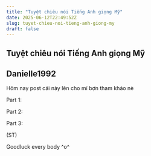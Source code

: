 ```yaml
---
title: "Tuyệt chiêu nói Tiếng Anh giọng Mỹ"
date: 2025-06-12T22:49:52Z
slug: tuyet-chieu-noi-tieng-anh-giong-my
draft: false
---
```


## Tuyệt chiêu nói Tiếng Anh giọng Mỹ

## Danielle1992

Hôm nay post cái này lên cho mí bợn tham khảo nè 
 
Part 1: 

 
Part 2:

 
Part 3:

 
(ST)
 
Goodluck every body ^o^
